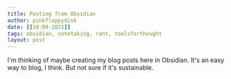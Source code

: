 ```yaml
---
title: Posting from Obsidian
author: pinkfloppydisk
date: [[10-09-2021]]
tags: obsidian, notetaking, rant, toolsforthought
layout: post
---
```


I'm thinking of maybe creating my blog posts here in Obsidian. It's an easy way to blog, I think. But not sure if it's sustainable.
